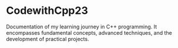 # CodewithCpp23
 Documentation of my learning journey in C++ programming. It encompasses fundamental concepts, advanced techniques, and the development of practical projects.
